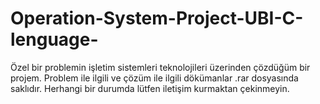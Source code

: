 # Operation-System-Project-UBI-C-lenguage-
Özel bir problemin işletim sistemleri teknolojileri üzerinden çözdüğüm bir projem. Problem ile ilgili ve çözüm ile ilgili dökümanlar .rar dosyasında saklıdır. Herhangi bir durumda lütfen iletişim kurmaktan çekinmeyin.
